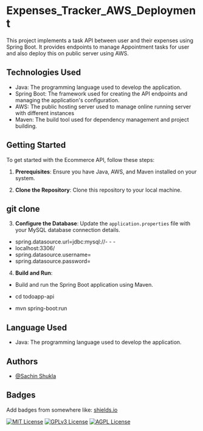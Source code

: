 # Expenses_Tracker_AWS_Deployment
This project implements a task API between user and their expenses using Spring Boot. It provides endpoints to manage Appointment tasks for user and also deploy this on public server using AWS.

## Technologies Used

- Java: The programming language used to develop the application.
- Spring Boot: The framework used for creating the API endpoints and managing the application's configuration.
- AWS: The public hosting server used to manage online running server with different instances
- Maven: The build tool used for dependency management and project building.

## Getting Started

To get started with the Ecommerce API, follow these steps:

1. **Prerequisites**: Ensure you have Java, AWS, and Maven installed on your system.

2. **Clone the Repository**: Clone this repository to your local machine.

## git clone <repository-url>


3. **Configure the Database**: Update the `application.properties` file with your MySQL database connection details.

- spring.datasource.url=jdbc:mysql://- - - 
- localhost:3306/<database-name>
- spring.datasource.username=<userName>
- spring.datasource.password=<password>


4. **Build and Run**:
- Build and run the Spring Boot application using Maven.

- cd todoapp-api
- mvn spring-boot:run


## Language Used

- Java: The programming language used to develop the application.


## Authors

- [@Sachin Shukla](https://github.com/Sach42/Expenses_Tracker)


## Badges

Add badges from somewhere like: [shields.io](https://shields.io/)

[![MIT License](https://img.shields.io/badge/License-MIT-green.svg)](https://choosealicense.com/licenses/mit/)
[![GPLv3 License](https://img.shields.io/badge/License-GPL%20v3-yellow.svg)](https://opensource.org/licenses/)
[![AGPL License](https://img.shields.io/badge/license-AGPL-blue.svg)](http://www.gnu.org/licenses/agpl-3.0)



